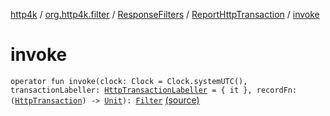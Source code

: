 [http4k](../../../index.md) / [org.http4k.filter](../../index.md) / [ResponseFilters](../index.md) / [ReportHttpTransaction](index.md) / [invoke](./invoke.md)

# invoke

`operator fun invoke(clock: Clock = Clock.systemUTC(), transactionLabeller: `[`HttpTransactionLabeller`](../../-http-transaction-labeller.md)` = { it }, recordFn: (`[`HttpTransaction`](../../../org.http4k.core/-http-transaction/index.md)`) -> `[`Unit`](https://kotlinlang.org/api/latest/jvm/stdlib/kotlin/-unit/index.html)`): `[`Filter`](../../../org.http4k.core/-filter/index.md) [(source)](https://github.com/http4k/http4k/blob/master/http4k-core/src/main/kotlin/org/http4k/filter/ResponseFilters.kt#L32)